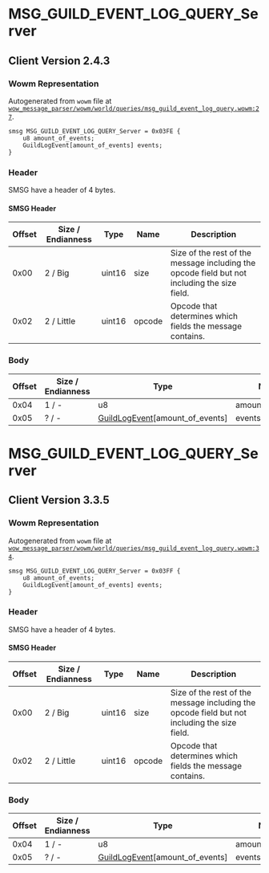 # MSG_GUILD_EVENT_LOG_QUERY_Server

## Client Version 2.4.3

### Wowm Representation

Autogenerated from `wowm` file at [`wow_message_parser/wowm/world/queries/msg_guild_event_log_query.wowm:27`](https://github.com/gtker/wow_messages/tree/main/wow_message_parser/wowm/world/queries/msg_guild_event_log_query.wowm#L27).
```rust,ignore
smsg MSG_GUILD_EVENT_LOG_QUERY_Server = 0x03FE {
    u8 amount_of_events;
    GuildLogEvent[amount_of_events] events;
}
```
### Header

SMSG have a header of 4 bytes.

#### SMSG Header

| Offset | Size / Endianness | Type   | Name   | Description |
| ------ | ----------------- | ------ | ------ | ----------- |
| 0x00   | 2 / Big           | uint16 | size   | Size of the rest of the message including the opcode field but not including the size field.|
| 0x02   | 2 / Little        | uint16 | opcode | Opcode that determines which fields the message contains.|

### Body

| Offset | Size / Endianness | Type | Name | Description | Comment |
| ------ | ----------------- | ---- | ---- | ----------- | ------- |
| 0x04 | 1 / - | u8 | amount_of_events |  |  |
| 0x05 | ? / - | [GuildLogEvent](guildlogevent.md)[amount_of_events] | events |  |  |

# MSG_GUILD_EVENT_LOG_QUERY_Server

## Client Version 3.3.5

### Wowm Representation

Autogenerated from `wowm` file at [`wow_message_parser/wowm/world/queries/msg_guild_event_log_query.wowm:34`](https://github.com/gtker/wow_messages/tree/main/wow_message_parser/wowm/world/queries/msg_guild_event_log_query.wowm#L34).
```rust,ignore
smsg MSG_GUILD_EVENT_LOG_QUERY_Server = 0x03FF {
    u8 amount_of_events;
    GuildLogEvent[amount_of_events] events;
}
```
### Header

SMSG have a header of 4 bytes.

#### SMSG Header

| Offset | Size / Endianness | Type   | Name   | Description |
| ------ | ----------------- | ------ | ------ | ----------- |
| 0x00   | 2 / Big           | uint16 | size   | Size of the rest of the message including the opcode field but not including the size field.|
| 0x02   | 2 / Little        | uint16 | opcode | Opcode that determines which fields the message contains.|

### Body

| Offset | Size / Endianness | Type | Name | Description | Comment |
| ------ | ----------------- | ---- | ---- | ----------- | ------- |
| 0x04 | 1 / - | u8 | amount_of_events |  |  |
| 0x05 | ? / - | [GuildLogEvent](guildlogevent.md)[amount_of_events] | events |  |  |

